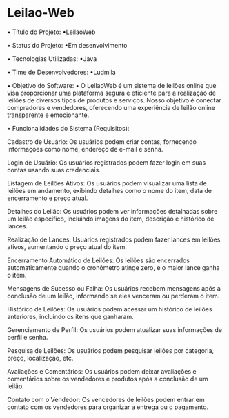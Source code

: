 # Leilao-Web

• Título do Projeto: •LeilaoWeb

• Status do Projeto: •Em desenvolvimento

• Tecnologias Utilizadas: •Java

• Time de Desenvolvedores: •Ludmila

• Objetivo do Software: • O LeilaoWeb é um sistema de leilões online que visa proporcionar uma plataforma segura e eficiente para a realização de leilões de diversos tipos de produtos e serviços. Nosso objetivo é conectar compradores e vendedores, oferecendo uma experiência de leilão online transparente e emocionante.

• Funcionalidades do Sistema (Requisitos):

Cadastro de Usuário: Os usuários podem criar contas, fornecendo informações como nome, endereço de e-mail e senha.

Login de Usuário: Os usuários registrados podem fazer login em suas contas usando suas credenciais.

Listagem de Leilões Ativos: Os usuários podem visualizar uma lista de leilões em andamento, exibindo detalhes como o nome do item, data de encerramento e preço atual.

Detalhes do Leilão: Os usuários podem ver informações detalhadas sobre um leilão específico, incluindo imagens do item, descrição e histórico de lances.

Realização de Lances: Usuários registrados podem fazer lances em leilões ativos, aumentando o preço atual do item.

Encerramento Automático de Leilões: Os leilões são encerrados automaticamente quando o cronômetro atinge zero, e o maior lance ganha o item.

Mensagens de Sucesso ou Falha: Os usuários recebem mensagens após a conclusão de um leilão, informando se eles venceram ou perderam o item.

Histórico de Leilões: Os usuários podem acessar um histórico de leilões anteriores, incluindo os itens que ganharam.

Gerenciamento de Perfil: Os usuários podem atualizar suas informações de perfil e senha.

Pesquisa de Leilões: Os usuários podem pesquisar leilões por categoria, preço, localização, etc.

Avaliações e Comentários: Os usuários podem deixar avaliações e comentários sobre os vendedores e produtos após a conclusão de um leilão.

Contato com o Vendedor: Os vencedores de leilões podem entrar em contato com os vendedores para organizar a entrega ou o pagamento.
